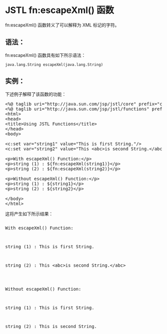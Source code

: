 # JSTL fn:escapeXml() 函数

fn:escapeXml() 函数转义了可以解释为 XML 标记的字符。

## 语法：

fn:escapeXml() 函数具有如下所示语法：

``` 
java.lang.String escapeXml(java.lang.String)
```

## 实例：

下述例子解释了该函数的功能：

<pre class="prettyprint notranslate tryit">
&lt;%@ taglib uri="http://java.sun.com/jsp/jstl/core" prefix="c" %&gt;
&lt;%@ taglib uri="http://java.sun.com/jsp/jstl/functions" prefix="fn" %&gt;
&lt;html&gt;
&lt;head&gt;
&lt;title&gt;Using JSTL Functions&lt;/title&gt;
&lt;/head&gt;
&lt;body&gt;

&lt;c:set var="string1" value="This is first String."/&gt;
&lt;c:set var="string2" value="This &lt;abc&gt;is second String.&lt;/abc&gt;"/&gt;

&lt;p&gt;With escapeXml() Function:&lt;/p&gt;
&lt;p&gt;string (1) : ${fn:escapeXml(string1)}&lt;/p&gt;
&lt;p&gt;string (2) : ${fn:escapeXml(string2)}&lt;/p&gt;

&lt;p&gt;Without escapeXml() Function:&lt;/p&gt;
&lt;p&gt;string (1) : ${string1}&lt;/p&gt;
&lt;p&gt;string (2) : ${string2}&lt;/p&gt;

&lt;/body&gt;
&lt;/html&gt;
</pre>

这将产生如下所示结果：

<pre class="result notranslate">
<p>With escapeXml() Function:</p>
<p>string (1) : This is first String.</p>
<p>string (2) : This &lt;abc&gt;is second String.&lt;/abc&gt;</p>
 
<p>Without escapeXml() Function:</p>
<p>string (1) : This is first String.</p>
<p>string (2) : This is second String.</p>
</pre>

